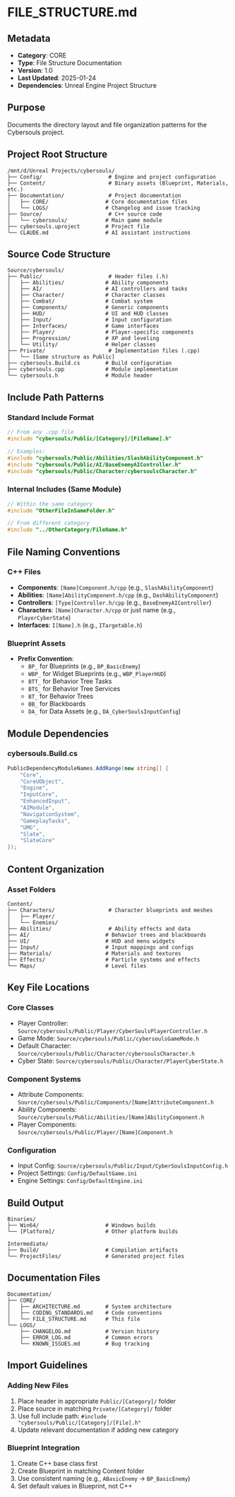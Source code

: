 # FILE_STRUCTURE.md

## Metadata
- **Category**: CORE
- **Type**: File Structure Documentation
- **Version**: 1.0
- **Last Updated**: 2025-01-24
- **Dependencies**: Unreal Engine Project Structure

## Purpose
Documents the directory layout and file organization patterns for the Cybersouls project.

## Project Root Structure
```
/mnt/d/Unreal Projects/cybersouls/
├── Config/                     # Engine and project configuration
├── Content/                    # Binary assets (Blueprint, Materials, etc.)
├── Documentation/              # Project documentation
│   ├── CORE/                  # Core documentation files
│   └── LOGS/                  # Changelog and issue tracking
├── Source/                     # C++ source code
│   └── cybersouls/            # Main game module
├── cybersouls.uproject        # Project file
└── CLAUDE.md                  # AI assistant instructions
```

## Source Code Structure
```
Source/cybersouls/
├── Public/                     # Header files (.h)
│   ├── Abilities/             # Ability components
│   ├── AI/                    # AI controllers and tasks
│   ├── Character/             # Character classes
│   ├── Combat/                # Combat system
│   ├── Components/            # Generic components
│   ├── HUD/                   # UI and HUD classes
│   ├── Input/                 # Input configuration
│   ├── Interfaces/            # Game interfaces
│   ├── Player/                # Player-specific components
│   ├── Progression/           # XP and leveling
│   └── Utility/               # Helper classes
├── Private/                    # Implementation files (.cpp)
│   └── [Same structure as Public]
├── cybersouls.Build.cs        # Build configuration
├── cybersouls.cpp             # Module implementation
└── cybersouls.h               # Module header
```

## Include Path Patterns

### Standard Include Format
```cpp
// From any .cpp file
#include "cybersouls/Public/[Category]/[FileName].h"

// Examples:
#include "cybersouls/Public/Abilities/SlashAbilityComponent.h"
#include "cybersouls/Public/AI/BaseEnemyAIController.h"
#include "cybersouls/Public/Character/cybersoulsCharacter.h"
```

### Internal Includes (Same Module)
```cpp
// Within the same category
#include "OtherFileInSameFolder.h"

// From different category
#include "../OtherCategory/FileName.h"
```

## File Naming Conventions

### C++ Files
- **Components**: `[Name]Component.h/cpp` (e.g., `SlashAbilityComponent`)
- **Abilities**: `[Name]AbilityComponent.h/cpp` (e.g., `DashAbilityComponent`)
- **Controllers**: `[Type]Controller.h/cpp` (e.g., `BaseEnemyAIController`)
- **Characters**: `[Name]Character.h/cpp` or just name (e.g., `PlayerCyberState`)
- **Interfaces**: `I[Name].h` (e.g., `ITargetable.h`)

### Blueprint Assets
- **Prefix Convention**:
  - `BP_` for Blueprints (e.g., `BP_BasicEnemy`)
  - `WBP_` for Widget Blueprints (e.g., `WBP_PlayerHUD`)
  - `BTT_` for Behavior Tree Tasks
  - `BTS_` for Behavior Tree Services
  - `BT_` for Behavior Trees
  - `BB_` for Blackboards
  - `DA_` for Data Assets (e.g., `DA_CyberSoulsInputConfig`)

## Module Dependencies

### cybersouls.Build.cs
```csharp
PublicDependencyModuleNames.AddRange(new string[] {
    "Core",
    "CoreUObject", 
    "Engine",
    "InputCore",
    "EnhancedInput",
    "AIModule",
    "NavigationSystem",
    "GameplayTasks",
    "UMG",
    "Slate",
    "SlateCore"
});
```

## Content Organization

### Asset Folders
```
Content/
├── Characters/                 # Character blueprints and meshes
│   ├── Player/
│   └── Enemies/
├── Abilities/                  # Ability effects and data
├── AI/                        # Behavior trees and blackboards
├── UI/                        # HUD and menu widgets
├── Input/                     # Input mappings and configs
├── Materials/                 # Materials and textures
├── Effects/                   # Particle systems and effects
└── Maps/                      # Level files
```

## Key File Locations

### Core Classes
- Player Controller: `Source/cybersouls/Public/Player/CyberSoulsPlayerController.h`
- Game Mode: `Source/cybersouls/Public/cybersoulsGameMode.h`
- Default Character: `Source/cybersouls/Public/Character/cybersoulsCharacter.h`
- Cyber State: `Source/cybersouls/Public/Character/PlayerCyberState.h`

### Component Systems
- Attribute Components: `Source/cybersouls/Public/Components/[Name]AttributeComponent.h`
- Ability Components: `Source/cybersouls/Public/Abilities/[Name]AbilityComponent.h`
- Player Components: `Source/cybersouls/Public/Player/[Name]Component.h`

### Configuration
- Input Config: `Source/cybersouls/Public/Input/CyberSoulsInputConfig.h`
- Project Settings: `Config/DefaultGame.ini`
- Engine Settings: `Config/DefaultEngine.ini`

## Build Output
```
Binaries/
├── Win64/                     # Windows builds
└── [Platform]/                # Other platform builds

Intermediate/
├── Build/                     # Compilation artifacts
└── ProjectFiles/              # Generated project files
```

## Documentation Files
```
Documentation/
├── CORE/
│   ├── ARCHITECTURE.md        # System architecture
│   ├── CODING_STANDARDS.md    # Code conventions
│   └── FILE_STRUCTURE.md      # This file
└── LOGS/
    ├── CHANGELOG.md           # Version history
    ├── ERROR_LOG.md           # Common errors
    └── KNOWN_ISSUES.md        # Bug tracking
```

## Import Guidelines

### Adding New Files
1. Place header in appropriate `Public/[Category]/` folder
2. Place source in matching `Private/[Category]/` folder
3. Use full include path: `#include "cybersouls/Public/[Category]/[File].h"`
4. Update relevant documentation if adding new category

### Blueprint Integration
1. Create C++ base class first
2. Create Blueprint in matching Content folder
3. Use consistent naming (e.g., `ABasicEnemy` → `BP_BasicEnemy`)
4. Set default values in Blueprint, not C++